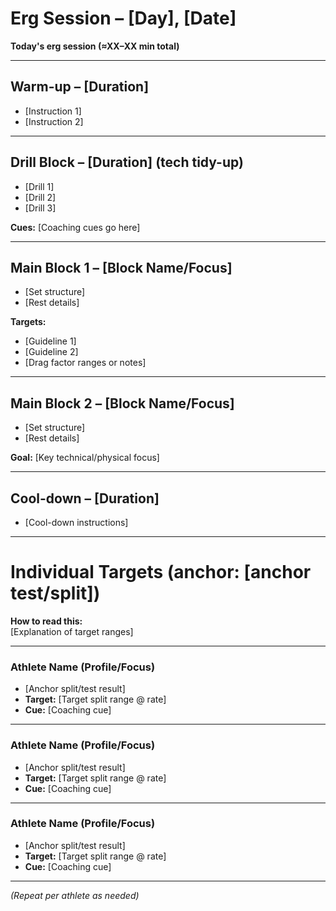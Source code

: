# Erg Session – [Day], [Date]

**Today's erg session (≈XX–XX min total)**

---

## Warm-up – [Duration]
- [Instruction 1]  
- [Instruction 2]  

---

## Drill Block – [Duration] (tech tidy-up)
- [Drill 1]  
- [Drill 2]  
- [Drill 3]  

**Cues:** [Coaching cues go here]

---

## Main Block 1 – [Block Name/Focus]
- [Set structure]  
- [Rest details]  

**Targets:**  
- [Guideline 1]  
- [Guideline 2]  
- [Drag factor ranges or notes]

---

## Main Block 2 – [Block Name/Focus]
- [Set structure]  
- [Rest details]  

**Goal:** [Key technical/physical focus]

---

## Cool-down – [Duration]
- [Cool-down instructions]  

---

# Individual Targets (anchor: [anchor test/split])

**How to read this:**  
[Explanation of target ranges]  

---

### Athlete Name (Profile/Focus)
- [Anchor split/test result]  
- **Target:** [Target split range @ rate]  
- **Cue:** [Coaching cue]  

---

### Athlete Name (Profile/Focus)
- [Anchor split/test result]  
- **Target:** [Target split range @ rate]  
- **Cue:** [Coaching cue]  

---

### Athlete Name (Profile/Focus)
- [Anchor split/test result]  
- **Target:** [Target split range @ rate]  
- **Cue:** [Coaching cue]  

---

*(Repeat per athlete as needed)*
